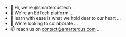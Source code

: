 - 👋 Hi, we're @smartercustech
- 👀 We're an EdTech platform ...
- 🌱 learn with ease is what we hold dear to our heart ...
- 💞️ We're looking to collaborate  ...
- 📫 reach us on contact@smartercus.com ...

<!---
smartercustech/smartercustech is a ✨ special ✨ repository because its `README.md` (this file) appears on your GitHub profile.
You can click the Preview link to take a look at your changes.
--->
